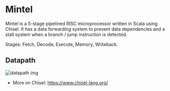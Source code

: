 # Mintel

Mintel is a 5-stage pipelined RISC microprocessor written in Scala using Chisel. It has a data forwarding system to prevent data dependencies and a stall system when a branch / jump instruction is detected.

Stages: Fetch, Decode, Execute, Memory, Writeback.

## Datapath

![datapath img](./datapath.png)

- More on Chisel: https://www.chisel-lang.org/
